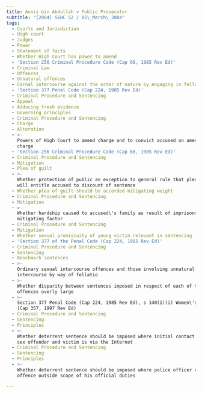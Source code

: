 ```yaml
---
title: Annis bin Abdullah v Public Prosecutor
subtitle: "[2004] SGHC 52 / 05\_March\_2004"
tags:
  - Courts and Jurisdiction
  - High court
  - Judges
  - Power
  - Statement of facts
  - Whether High Court has power to amend
  - 'Section 256 Criminal Procedure Code (Cap 68, 1985 Rev Ed)'
  - Criminal Law
  - Offences
  - Unnatural offences
  - Carnal intercourse against the order of nature by engaging in fellatio
  - 'Section 377 Penal Code (Cap 224, 1985 Rev Ed)'
  - Criminal Procedure and Sentencing
  - Appeal
  - Adducing fresh evidence
  - Governing principles
  - Criminal Procedure and Sentencing
  - Charge
  - Alteration
  - >-
    Powers of High Court to amend charge and to convict accused on amended
    charge
  - 'Section 256 Criminal Procedure Code (Cap 68, 1985 Rev Ed)'
  - Criminal Procedure and Sentencing
  - Mitigation
  - Plea of guilt
  - >-
    Whether protection of public an exception to general rule that plea of guilt
    will entitle accused to discount of sentence
  - Whether plea of guilt should be accorded mitigating weight
  - Criminal Procedure and Sentencing
  - Mitigation
  - >-
    Whether hardship caused to accused\'s family as result of imprisonment a
    mitigating factor
  - Criminal Procedure and Sentencing
  - Mitigation
  - Whether sexual promiscuity of young victim relevant in sentencing
  - 'Section 377 of the Penal Code (Cap 224, 1985 Rev Ed)'
  - Criminal Procedure and Sentencing
  - Sentencing
  - Benchmark sentences
  - >-
    Ordinary sexual intercourse offences and those involving unnatural sexual
    intercourse by way of fellatio
  - >-
    Whether disparity between sentences imposed in respect of each of these
    offences overly large
  - >-
    Section 377 Penal Code (Cap 224, 1985 Rev Ed), s 140(1)(i) Women\'s Charter
    (Cap 357, 1997 Rev Ed)
  - Criminal Procedure and Sentencing
  - Sentencing
  - Principles
  - >-
    Whether deterrent sentence should be imposed where initial contact between
    sex offender and victim is via the Internet
  - Criminal Procedure and Sentencing
  - Sentencing
  - Principles
  - >-
    Whether deterrent sentence should be imposed where police officer commits
    offence outside scope of his official duties

---
```


